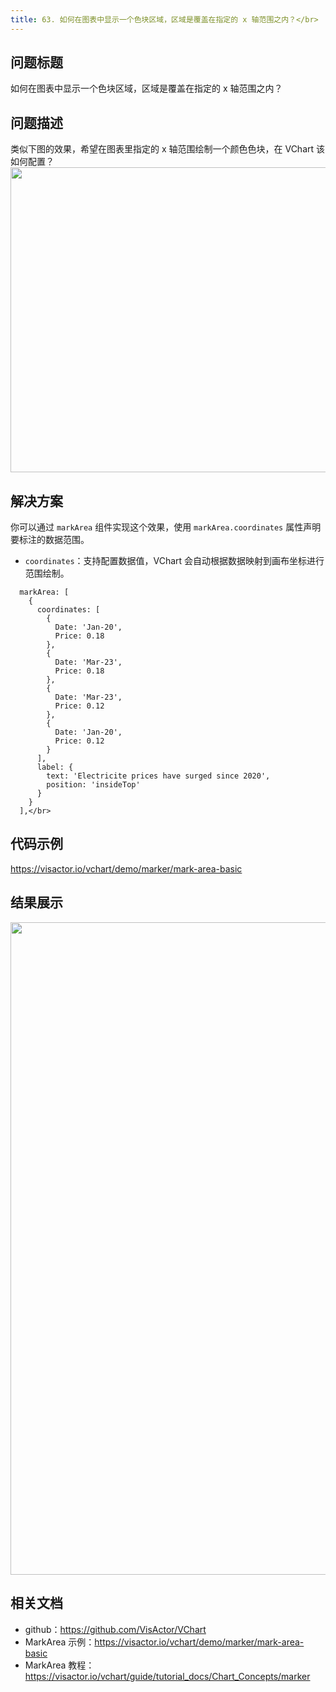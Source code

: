 ```yaml
---
title: 63. 如何在图表中显示一个色块区域，区域是覆盖在指定的 x 轴范围之内？</br>
---
```

## 问题标题

如何在图表中显示一个色块区域，区域是覆盖在指定的 x 轴范围之内？</br>


## 问题描述

类似下图的效果，希望在图表里指定的 x 轴范围绘制一个颜色色块，在 VChart 该如何配置？</br>
<img src='https://cdn.jsdelivr.net/gh/xuanhun/articles/visactor/img/SOYtb3xBOodWeSx72dpcnWY1n9f.gif' alt='' width='1108' height='488'>

## 解决方案

你可以通过 `markArea` 组件实现这个效果，使用 `markArea.coordinates` 属性声明要标注的数据范围。</br>
*  `coordinates`：支持配置数据值，VChart 会自动根据数据映射到画布坐标进行范围绘制。</br>
```
  markArea: [
    {
      coordinates: [
        {
          Date: 'Jan-20',
          Price: 0.18
        },
        {
          Date: 'Mar-23',
          Price: 0.18
        },
        {
          Date: 'Mar-23',
          Price: 0.12
        },
        {
          Date: 'Jan-20',
          Price: 0.12
        }
      ],
      label: {
        text: 'Electricite prices have surged since 2020',
        position: 'insideTop'
      }
    }
  ],</br>
```


## 代码示例 

https://visactor.io/vchart/demo/marker/mark-area-basic</br>


## 结果展示

<img src='https://cdn.jsdelivr.net/gh/xuanhun/articles/visactor/img/HO0MbfC8co3vstxnkMccptVUnhg.gif' alt='' width='1671' height='1044'>

## 相关文档

*  github：https://github.com/VisActor/VChart</br>
*  MarkArea 示例：https://visactor.io/vchart/demo/marker/mark-area-basic</br>
*  MarkArea 教程：https://visactor.io/vchart/guide/tutorial_docs/Chart_Concepts/marker</br>

